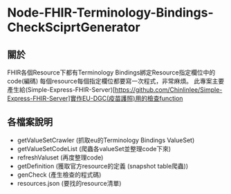 # Node-FHIR-Terminology-Bindings-CheckSciprtGenerator

## 關於
FHIR各個Resource下都有Terminology Bindings綁定Resource指定欄位中的code(編碼)
每個resource每個指定欄位都要寫一次程式，非常麻煩。
此專案主要產生給(Simple-Express-FHIR-Server)[https://github.com/Chinlinlee/Simple-Express-FHIR-Server]實作EU-DGC(疫苗護照)用的檢查function

## 各檔案說明
- getValueSetCrawler (抓取eu的Terminology Bindings ValueSet)
- getValueSetCodeList (爬蟲各valueSet並整理code下來)
- refreshValuset (再度整理code)
- getDefinition (獲取官方resource的定義 (snapshot table爬蟲))
- genCheck (產生檢查的程式碼)
- resources.json (要找的resource清單)